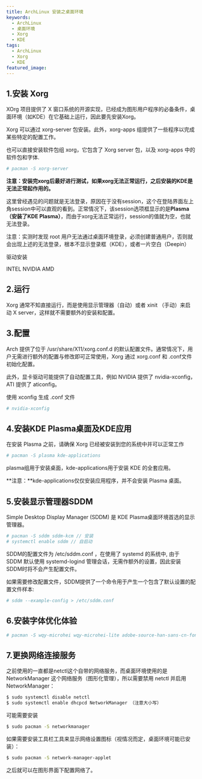 ```yaml
---
title: ArchLinux 安装之桌面环境
keywords:
  - ArchLinux
  - 桌面环境
  - Xorg
  - KDE
tags:
  - ArchLinux
  - Xorg
  - KDE
featured_image:
---
```


## 1.安装 Xorg

XOrg 项目提供了 X 窗口系统的开源实现，已经成为图形用户程序的必备条件，桌面环境（如KDE）在它基础上运行，因此要先安装Xorg。

Xorg 可以通过 xorg-server 包安装。此外，xorg-apps 组提供了一些程序以完成某些特定的配置工作。

也可以直接安装软件包组 xorg，它包含了 Xorg server 包，以及 xorg-apps 中的软件包和字体.

```sh
# pacman -S xorg-server
```

**注意：安装完xorg后最好进行测试，如果xorg无法正常运行，之后安装的KDE是无法正常起作用的。**

这里曾经遇见的问题就是无法登录，原因在于没有session，这个在登陆界面左上角session中可以直观的看到。正常情况下，该session选项框显示的是**Plasma（安装了KDE Plasma）**，而由于xorg无法正常运行，session的值就为空，也就无法登录。

注意：实测时发现 root 用户无法通过桌面环境登录，必须创建普通用户，否则就会出现上述的无法登录，根本不显示登录框（KDE），或者一片空白（Deepin）

驱动安装

INTEL NVIDIA AMD

## 2.运行

Xorg 通常不知直接运行，而是使用显示管理器（自动）或者 xinit （手动）来启动 X server，这样就不需要额外的安装和配置。

## 3.配置

Arch 提供了位于 /usr/share/X11/xorg.conf.d 的默认配置文件。通常情况下，用户无需进行额外的配置与修改即可正常使用，Xorg 通过 xorg.conf 和 .conf文件初始化配置。

此外，显卡驱动可能提供了自动配置工具，例如 NVIDIA 提供了 nvidia-xconfig，ATI 提供了 aticonfig。

使用 xconfig 生成 .conf 文件

```sh
# nvidia-xconfig
```

## 4.安装KDE Plasma桌面及KDE应用

在安装 Plasma 之前，请确保 Xorg 已经被安装到您的系统中并可以正常工作

```sh
# pacman -S plasma kde-applications
```

plasma组用于安装桌面，kde-applications用于安装 KDE 的全套应用。

**注意：**kde-applications仅仅安装应用程序，并不会安装 Plasma 桌面。

## 5.安装显示管理器SDDM

Simple Desktop Display Manager (SDDM) 是 KDE Plasma桌面环境首选的显示管理器。

```sh
# pacman -S sddm sddm-kcm // 安装
# systemctl enable sddm // 自启动
```

SDDM的配置文件为 /etc/sddm.conf ，在使用了 systemd 的系统中, 由于 SDDM 默认使用 systemd-logind 管理会话，无需作额外的设置，因此安装SDDM时将不会产生配置文件。

如果需要修改配置文件，SDDM提供了一个命令用于产生一个包含了默认设置的配置文件样本:

```sh
# sddm --example-config > /etc/sddm.conf
```

## 6.安装字体优化体验

```sh
# pacman -S wqy-microhei wqy-microhei-lite adobe-source-han-sans-cn-fonts adobe-source-han-serif-cn-fonts
```

## 7.更换网络连接服务

之前使用的一直都是netctl这个自带的网络服务，而桌面环境使用的是 NetworkManager 这个网络服务（图形化管理），所以需要禁用 netctl 并启用 NetworkManager：

```sh
$ sudo systemctl disable netctl
$ sudo systemctl enable dhcpcd NetworkManager （注意大小写）
```

可能需要安装

```sh
$ sudo pacman -S networkmanager
```

如果需要安装工具栏工具来显示网络设置图标（视情况而定，桌面环境可能已安装）：

```sh
$ sudo pacman -S network-manager-applet
```

之后就可以在图形界面下配置网络了。
